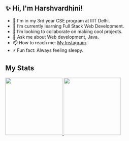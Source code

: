 ## ✨ Hi, I'm Harshvardhini!

<!--
**is a ✨ _special_ ✨ repository because its `README.md` (this file) appears on your GitHub profile.
![Harshvardhini's GitHub stats](https://github-readme-stats.vercel.app/api?username=pandillapelly22345&hide=stars&count_private=true&show_icons=true&theme=gotham)

Here are some ideas to get you started:-->
- 🏫 I'm in my 3rd year CSE program at IIIT Delhi.
- 🌱 I’m currently learning Full Stack Web Development.
- 👯 I’m looking to collaborate on making cool projects.
- 💬 Ask me about Web development, Java. 
- 📫 How to reach me: [My Instagram](https://www.instagram.com/haaaarshu_1039).
- ⚡ Fun fact: Always feeling sleepy.

<!--![Harshvardhini's Most Used Languages](https://github-readme-stats.vercel.app/api/top-langs/?username=pandillapelly22345&theme=gotham&layout=compact) -->

## My Stats
<p>
<a href="https://github.com/pandillapelly22345">
  <img height="180em" src="https://github-readme-stats.vercel.app/api?username=pandillapelly22345&show_icons=true&theme=radical" />
  <img height="180em" src="https://github-readme-stats-eight-theta.vercel.app/api/top-langs/?username=pandillapelly22345&theme=radical&layout=compact&exclude_lang=java+r" />
</a>
</p>
